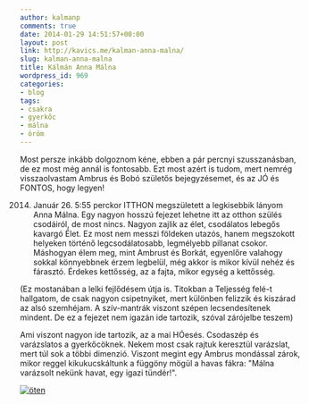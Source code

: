 ```yaml
---
author: kalmanp
comments: true
date: 2014-01-29 14:51:57+00:00
layout: post
link: http://kavics.me/kalman-anna-malna/
slug: kalman-anna-malna
title: Kálmán Anna Málna
wordpress_id: 969
categories:
- blog
tags:
- csakra
- gyerkőc
- málna
- öröm
---
```


Most persze inkább dolgoznom kéne, ebben a pár percnyi szusszanásban, de ez most még annál is fontosabb. Ezt most azért is tudom, mert nemrég visszaolvastam Ambrus és Bobó születős bejegyzésemet, és az JÓ és FONTOS, hogy legyen!

2014. Január 26. 5:55 perckor ITTHON megszületett a legkisebbik lányom Anna Málna. Egy nagyon hosszú fejezet lehetne itt az otthon szülés csodáiról, de most nincs. Nagyon zajlik az élet, csodálatos lebegős kavargó Élet. Ez most nem messzi földeken utazós, hanem megszokott helyeken történő legcsodálatosabb, legmélyebb pillanat csokor. Máshogyan élem meg, mint Ambrust és Borkát, egyenlőre valahogy sokkal könnyebbnek érzem legbelül, még akkor is mikor kívül nehéz és fárasztó. Érdekes kettősség, az a fajta, mikor egység a kettősség.

(Ez mostanában a lelki fejlődésem útja is. Titokban a Teljesség felé-t hallgatom, de csak nagyon csipetnyiket, mert különben felizzik és kiszárad az alsó szemhéjam. A szív-mantrák viszont szépen lecsendesítenek mindent. De ez a fejezet nem igazán ide tartozik, szóval zárójelbe teszem)

Ami viszont nagyon ide tartozik, az a mai HÓesés. Csodaszép és varázslatos a gyerkőcöknek. Nekem most csak rajtuk keresztül varázslat, mert túl sok a többi dimenzió. Viszont megint egy Ambrus mondással zárok, mikor reggel kikukucskáltunk a függöny mögül a havas fákra: "Málna varázsolt nekünk havat, egy igazi tündér!".


[![öten](/kavicsblog/wp-content/uploads/2014/01/IMG_2948.jpg)](/kavicsblog/wp-content/uploads/2014/01/IMG_2948.jpg)
